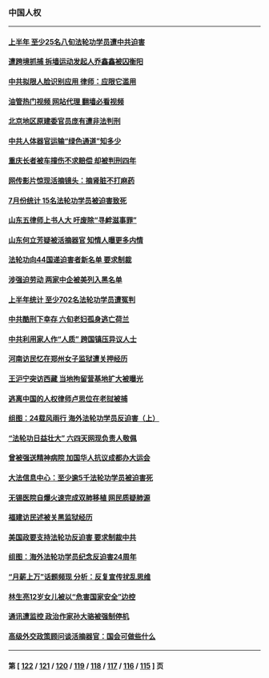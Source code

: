 ### 中国人权
---
#### [上半年 至少25名八旬法轮功学员遭中共迫害](../../pages/ncid278/n14048655.md?08121645) 
#### [遭跨境抓捕 拆墙运动发起人乔鑫鑫被囚衡阳](../../pages/ncid278/n14051147.md?08121645) 
#### [中共拟限人脸识别应用 律师：应限它滥用](../../pages/ncid278/n14050613.md?08121645) 
#### [油管热门视频 网站代理 翻墙必看视频](http://138.2.39.72:81/youtube.html?epic-marker?08121645)
#### [北京地区原建委官员庞有遭非法判刑](../../pages/ncid278/n14049897.md?08121645) 
#### [中共人体器官运输“绿色通道”知多少](../../pages/ncid278/n14049098.md?08121645) 
#### [重庆长者被车撞伤不求赔偿 却被判刑四年](../../pages/ncid278/n14049521.md?08121645) 
#### [网传影片惊现活摘镜头：摘肾脏不打麻药](../../pages/ncid278/n14048671.md?08121645) 
#### [7月份统计 15名法轮功学员被迫害致死](../../pages/ncid278/n14048158.md?08121645) 
#### [山东五律师上书人大 吁废除“寻衅滋事罪”](../../pages/ncid278/n14048338.md?08121645) 
#### [山东何立芳疑被活摘器官 知情人曝更多内情](../../pages/ncid278/n14047530.md?08121645) 
#### [法轮功向44国递迫害者新名单 要求制裁](../../pages/ncid278/n14046082.md?08121645) 
#### [涉强迫劳动 两家中企被美列入黑名单](../../pages/ncid278/n14045950.md?08121645) 
#### [上半年统计 至少702名法轮功学员遭冤判](../../pages/ncid278/n14045278.md?08121645) 
#### [中共酷刑下幸存 六旬老妇孤身逃亡荷兰](../../pages/ncid278/n14041415.md?08121645) 
#### [中共利用家人作“人质” 跨国镇压异议人士](../../pages/ncid278/n14044867.md?08121645) 
#### [河南访民忆在郑州女子监狱遭关押经历](../../pages/ncid278/n14044743.md?08121645) 
#### [王沪宁突访西藏 当地拘留营基地扩大被曝光](../../pages/ncid278/n14043963.md?08121645) 
#### [逃离中国的人权律师卢思位在老挝被捕](../../pages/ncid278/n14043849.md?08121645) 
#### [组图：24载风雨行 海外法轮功学员反迫害（上）](../../pages/ncid278/n14031583.md?08121645) 
#### [“法轮功日益壮大” 六四天网现负责人敬佩](../../pages/ncid278/n14043464.md?08121645) 
#### [曾被强送精神病院 加国华人抗议成都办大运会](../../pages/ncid278/n14043386.md?08121645) 
#### [大法信息中心：至少逾5千法轮功学员被迫害死](../../pages/ncid278/n14043255.md?08121645) 
#### [无锡医院自爆火速完成双肺移植 网民质疑肺源](../../pages/ncid278/n14041831.md?08121645) 
#### [福建访民述被关黑监狱经历](../../pages/ncid278/n14042942.md?08121645) 
#### [美国政要支持法轮功反迫害 要求制裁中共](../../pages/ncid278/n14042656.md?08121645) 
#### [组图：海外法轮功学员纪念反迫害24周年](../../pages/ncid278/n14037675.md?08121645) 
#### [“月薪上万”话题频现 分析：反复宣传扰乱思维](../../pages/ncid278/n14042204.md?08121645) 
#### [林生亮12岁女儿被以“危害国家安全”边控](../../pages/ncid278/n14042116.md?08121645) 
#### [通讯遭监控 政治作家孙大骆被强制停机](../../pages/ncid278/n14041804.md?08121645) 
#### [高级外交政策顾问谈活摘器官：国会可做些什么](../../pages/ncid278/n14041396.md?08121645) 

---
#### 第 [ [122](./122.md?08121645) / [121](./121.md?08121645) / [120](./120.md?08121645) / [119](./119.md?08121645) / [118](./118.md?08121645) / [117](./117.md?08121645) / [116](./116.md?08121645) / [115](./115.md?08121645) ] 页
